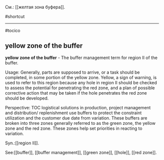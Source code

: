 См.: [[желтая зона буфера]].

#shortcut




<hr/>

#tocico

## yellow zone of the buffer

<b>yellow zone of the buffer</b> -  The buffer management term for region II of the buffer.


Usage: Generally, parts are supposed to arrive, or a task should be completed, in some portion of the yellow zone. Yellow, a sign of warning, is used to refer to this region because any hole in region II should be checked to assess the potential for penetrating the red zone, and a plan of possible corrective action that may be taken if the hole penetrates the red zone should be developed. 

Perspective: TOC logistical solutions in production, project management and distribution/ replenishment use buffers to protect the constraint utilization and the customer due date from variation. These buffers are broken into three zones generally referred to as the green zone, the yellow zone and the red zone. These zones help set priorities in reacting to variation. 

Syn.:[[region II]].



See:[[buffer]], [[buffer management]], [[green zone]], [[hole]], [[red zone]].
